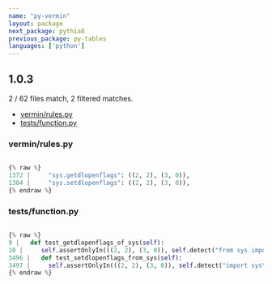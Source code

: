 ```yaml
---
name: "py-vermin"
layout: package
next_package: pythia8
previous_package: py-tables
languages: ['python']
---
```

## 1.0.3
2 / 62 files match, 2 filtered matches.

 - [vermin/rules.py](#verminrulespy)
 - [tests/function.py](#testsfunctionpy)

### vermin/rules.py

```python

{% raw %}
1372 |     "sys.getdlopenflags": ((2, 2), (3, 0)),
1384 |     "sys.setdlopenflags": ((2, 2), (3, 0)),
{% endraw %}

```
### tests/function.py

```python

{% raw %}
9 |   def test_getdlopenflags_of_sys(self):
10 |     self.assertOnlyIn(((2, 2), (3, 0)), self.detect("from sys import getdlopenflags"))
3496 |   def test_setdlopenflags_from_sys(self):
3497 |     self.assertOnlyIn(((2, 2), (3, 0)), self.detect("import sys\nsys.setdlopenflags()"))
{% endraw %}

```